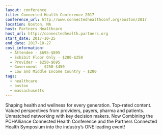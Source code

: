 ```yaml
---
layout: conference
title: Connected Health Conference 2017
conference_url: http://www.connectedhealthconf.org/boston/2017
location: Boston, MA
host: Partners Healthcare
host_url: http://connectedhealth.partners.org
start_date: 2017-10-25
end_date: 2017-10-27
cost_information:
  - Attendee - $695-$895
  - Exhibit Floor Only - $200-$250
  - Provider - $250-$695
  - Government - $250-$450
  - Low and Middle Income Country - $200
tags:
  - healthcare
  - boston
  - massachusetts
---
```


Shaping health and wellness for every generation. Top-rated content. Valued perspectives from providers, payers, pharma and patients. Unmatched networking with key decision makers. Now Combining the PCHAlliance Connected Health Conference and the Partners Connected Health Symposium into the industry’s ONE leading event!
